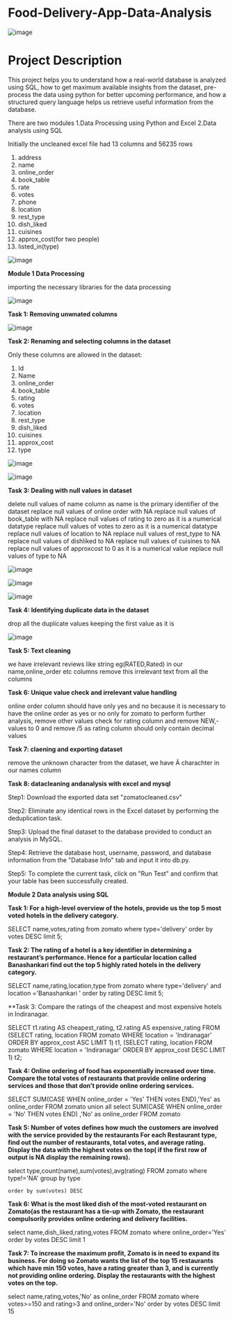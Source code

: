 # Food-Delivery-App-Data-Analysis

![image](https://user-images.githubusercontent.com/53274845/236834653-b76ae7ec-6d1a-4018-b81a-5e18d40d4249.png)


# Project Description

This project helps you to understand how a real-world database is analyzed using SQL, how to get maximum available insights from the dataset,
pre-process the data using python for better upcoming performance, and how a structured query language helps us retrieve useful information from the database.


There are two modules 
1.Data Processing using Python and Excel
2.Data analysis using SQL


Initially the uncleaned excel file had 13 columns and 56235 rows
1.    address
2.    name
3.    online_order
4.    book_table
5.    rate
6.    votes
7.    phone  
8.    location
9.    rest_type
10.    dish_liked
11.   cuisines
12.   approx_cost(for two people)
13.   listed_in(type)

![image](https://user-images.githubusercontent.com/53274845/236832853-dd482969-9db9-43ae-8211-b842325e3836.png)



**Module 1 Data Processing**

importing the necessary libraries for the data processing

![image](https://user-images.githubusercontent.com/53274845/236831523-6e663c29-fd44-4d80-a92a-06d9b3906eca.png)


**Task 1: Removing unwnated columns**


![image](https://user-images.githubusercontent.com/53274845/236833824-448a67b0-ed65-4e2b-bc84-3dfb488bf786.png)

**Task 2: Renaming and selecting columns in the dataset**

Only these columns are allowed in the dataset:
1.    Id
2.    Name
3.    online_order
4.    book_table
5.    rating
6.    votes
7.    location
8.    rest_type
9.    dish_liked
10.    cuisines
11.    approx_cost
12.    type

![image](https://user-images.githubusercontent.com/53274845/236849858-e518f87b-9732-4db0-962c-248cb8ede6f5.png)

![image](https://user-images.githubusercontent.com/53274845/236852431-2d0ac8da-301a-47ee-b537-93df1a5e41e1.png)

 **Task 3: Dealing with null values in dataset**
 
  delete null values of name column as name is the primary identifier of the dataset
  replace null values of online order with NA
  replace null values of book_table with NA
  replace null values of rating to zero as it is a numerical datatype
  replace null values of votes to zero as it is a numerical datatype
  replace null values of location to NA
  replace null values of rest_type to NA
  replace null values of dishliked to NA
  replace null values of cuisines to NA
  replace null values of approxcost to 0 as it is a numerical value
  replace null values of type to NA

   

![image](https://user-images.githubusercontent.com/53274845/236850502-68b23b46-2119-4b1e-bb24-1a0b22581564.png)

![image](https://user-images.githubusercontent.com/53274845/236850887-0688ef7c-b42e-421a-a8a9-83472ca4fb80.png)

![image](https://user-images.githubusercontent.com/53274845/236852691-bf00a323-fd8a-4a5c-a264-e297a5f94676.png)

**Task 4: Identifying duplicate data in the dataset**

 drop all the duplicate values keeping the first value as it is
 
 ![image](https://user-images.githubusercontent.com/53274845/236851987-80fb7e56-5be7-4d2c-bdb9-3398fec1c54e.png)

 


**Task 5: Text cleaning**

 we have irrelevant reviews like string eg(RATED,Rated) in our name,online_order etc columns
 remove this irrelevant text from all the columns

**Task 6: Unique value check and irrelevant value handling**

online order column should have only yes and no because it is necessary to have the online order as yes or no only for zomato to perform further analysis, remove other values
check for rating column and remove NEW,- values to 0 and remove /5 as rating column should only contain decimal values

   
    
**Task 7: claening and exporting dataset**

remove the unknown character from the dataset, we have Ã charachter in our names column
    
    
**Task 8: datacleaning andanalysis with excel and mysql**

Step1: Download the exported data set "zomatocleaned.csv"

Step2: Eliminate any identical rows in the Excel dataset by performing the deduplication task.

Step3: Upload the final dataset to the database provided to conduct an analysis in MySQL.

Step4: Retrieve the database host, username, password, and database information from the "Database Info" tab and input it into db.py.

Step5: To complete the current task, click on "Run Test" and confirm that your table has been successfully created.


**Module 2 Data analysis using SQL**
                                                        
**Task 1: 
For a high-level overview of the hotels, provide us the top 5 most voted hotels in the delivery category.**


SELECT name,votes,rating from zomato
where type='delivery'
order by votes DESC 
limit 5;


**Task 2: 
The rating of a hotel is a key identifier in determining a restaurant’s performance. Hence for a particular location called Banashankari find out the top 5 highly rated hotels in the delivery category.**

SELECT name,rating,location,type from zomato
where type='delivery' and  location ='Banashankari '
order by rating DESC 
limit 5;



**Task 3: 
Compare the ratings of the cheapest and most expensive hotels in Indiranagar.
 
 SELECT t1.rating AS cheapest_rating, t2.rating AS expensive_rating
FROM 
    (SELECT rating, location
    FROM zomato
    WHERE location = 'Indiranagar'
    ORDER BY approx_cost ASC
    LIMIT 1) t1,
    (SELECT rating, location
    FROM zomato
    WHERE location = 'Indiranagar'
    ORDER BY approx_cost DESC
    LIMIT 1) t2;



    
**Task 4: 
Online ordering of food has exponentially increased over time. Compare the total votes of restaurants that provide online ordering services and those that don’t provide online ordering services.**

SELECT 
  SUM(CASE WHEN online_order = 'Yes' THEN votes END),'Yes' as online_order
  FROM zomato
  union all
 select SUM(CASE WHEN online_order = 'No' THEN votes  END) ,'No' as online_order
  FROM zomato


**Task 5: 
Number of votes defines how much the customers are involved with the service provided by the restaurants For each Restaurant type, find out the number of restaurants, total votes, and average rating. Display the data with the highest votes on the top( if the first row of output is NA display the remaining rows).**

 select type,count(name),sum(votes),avg(rating)
      FROM zomato
	  where type!='NA'
	group by type
	
	order by sum(votes) DESC


**Task 6: 
What is the most liked dish of the most-voted restaurant on Zomato(as the restaurant has a tie-up with Zomato, the restaurant compulsorily provides online ordering and delivery facilities.**

select name,dish_liked,rating,votes
   FROM zomato
   where online_order='Yes'
   order by votes DESC
   limit 1

**Task 7:
To increase the maximum profit, Zomato is in need to expand its business. For doing so Zomato wants the list of the top 15 restaurants which have min 150 votes, have a rating greater than 3, and is currently not providing online ordering. Display the restaurants with the highest votes on the top.**

 select name,rating,votes,'No' as online_order
 FROM zomato
 where votes>=150 and rating>3 and online_order='No'
 order by votes DESC
 limit 15
    
    
    
    
  

    
    



   

